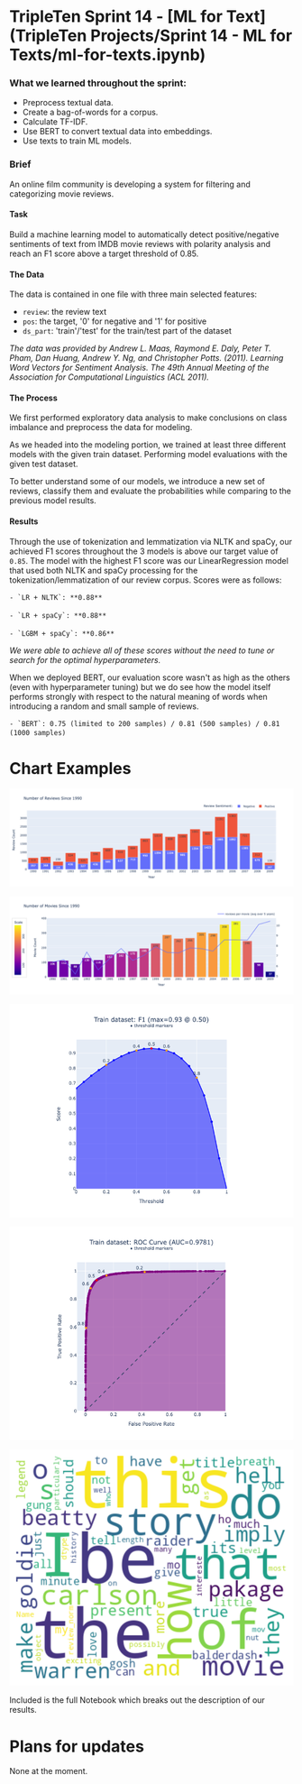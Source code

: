 # TripleTen Sprint 14 - [ML for Text](TripleTen Projects/Sprint 14 - ML for Texts/ml-for-texts.ipynb)

### What we learned throughout the sprint:

- Preprocess textual data.
- Create a bag-of-words for a corpus.
- Calculate TF-IDF.
- Use BERT to convert textual data into embeddings.
- Use texts to train ML models.

### Brief

An online film community is developing a system for filtering and categorizing movie reviews. 

#### Task

Build a machine learning model to automatically detect positive/negative sentiments of text from IMDB movie reviews with polarity analysis and reach an F1 score above a target threshold of 0.85.

#### The Data

The data is contained in one file with three main selected features:

- `review`: the review text
- `pos`: the target, '0' for negative and '1' for positive
- `ds_part`: 'train'/'test' for the train/test part of the dataset

*The data was provided by Andrew L. Maas, Raymond E. Daly, Peter T. Pham, Dan Huang, Andrew Y. Ng, and Christopher Potts. (2011). Learning Word Vectors for Sentiment Analysis. The 49th Annual Meeting of the Association for Computational Linguistics (ACL 2011).*

#### The Process

We first performed exploratory data analysis to make conclusions on class imbalance and preprocess the data for modeling.

As we headed into the modeling portion, we trained at least three different models with the given train dataset. Performing model evaluations with the given test dataset. 

To better understand some of our models, we introduce a new set of reviews, classify them and evaluate the probabilities while comparing to the previous model results.

#### Results

Through the use of tokenization and lemmatization via NLTK and spaCy, our achieved F1 scores throughout the 3 models is above our target value of `0.85`. The model with the highest F1 score was our LinearRegression model that used both NLTK and spaCy processing for the tokenization/lemmatization of our review corpus. Scores were as follows:

    - `LR + NLTK`: **0.88**

    - `LR + spaCy`: **0.88**

    - `LGBM + spaCy`: **0.86**
    
*We were able to achieve all of these scores without the need to tune or search for the optimal hyperparameters.*

When we deployed BERT, our evaluation score wasn't as high as the others (even with hyperparameter tuning) but we do see how the model itself performs strongly with respect to the natural meaning of words when introducing a random and small sample of reviews.

    - `BERT`: 0.75 (limited to 200 samples) / 0.81 (500 samples) / 0.81 (1000 samples)

# Chart Examples

![Alt text](images/newplot4.png)

![Alt text](images/newplot5.png)

![Alt text](images/newplot2.png)

![Alt text](images/newplot3.png)

![Alt text](images/output5.png)

Included is the full Notebook which breaks out the description of our results.

# Plans for updates

None at the moment.